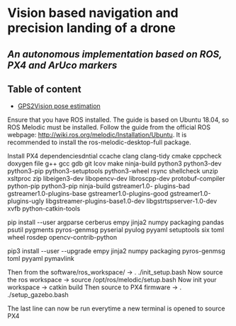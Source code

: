 # Vision based navigation and precision landing of a drone
## _An autonomous implementation based on ROS, PX4 and ArUco markers_

<!--
<p align="center">
  <img alt="Light" src="master_report/Figures/px4_autopilot_logo.png" width="20%">
&nbsp; &nbsp; &nbsp; &nbsp; &nbsp; 
  <img alt="Dark" src="master_report/Figures/opencv_logo.png" width="10%">
  &nbsp; &nbsp; &nbsp; &nbsp; &nbsp; 
  <img alt="Dark" src="master_report/Figures/ros_gazebo_logo.png" width="30%">
</p>
-->

## Table of content

- [GPS2Vision pose estimation](test_videos/TestOne/Readme.md)

Ensure that you have ROS installed. The guide is based on Ubuntu 18.04, so ROS Melodic must be installed. 
Follow the guide from the official ROS webpage: http://wiki.ros.org/melodic/Installation/Ubuntu. 
It is recommended to install the ros-melodic-desktop-full package.

Install PX4 dependenciesdntial ccache clang clang-tidy cmake
cppcheck doxygen file g++ gcc gdb git lcov make ninja-build python3
python3-dev python3-pip python3-setuptools python3-wheel rsync
shellcheck unzip xsltproc zip libeigen3-dev libopencv-dev libroscpp-dev
protobuf-compiler python-pip python3-pip ninja-build gstreamer1.0-
plugins-bad gstreamer1.0-plugins-base gstreamer1.0-plugins-good
gstreamer1.0-plugins-ugly libgstreamer-plugins-base1.0-dev
libgstrtspserver-1.0-dev xvfb python-catkin-tools

pip install --user argparse cerberus empy jinja2 numpy packaging pandas
psutil pygments pyros-genmsg pyserial pyulog pyyaml setuptools six toml
wheel rosdep opencv-contrib-python

pip3 install --user --upgrade empy jinja2 numpy packaging pyros-genmsg toml
pyyaml pymavlink

Then from the software/ros_workspace/ -> . ./init_setup.bash
Now source the ros workspace -> source /opt/ros/melodic/setup.bash
Now init your workspace -> catkin build
Then source to PX4 firmware -> . ./setup_gazebo.bash

The last line can now be run everytime a new terminal is opened to source PX4
